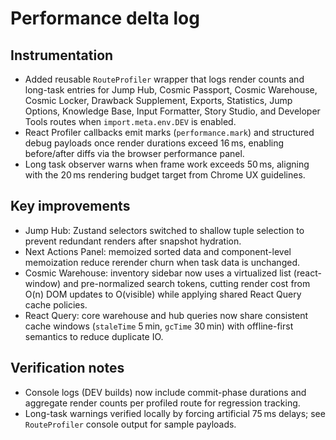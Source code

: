 # Performance delta log

## Instrumentation
- Added reusable `RouteProfiler` wrapper that logs render counts and long-task entries for Jump Hub, Cosmic Passport, Cosmic Warehouse, Cosmic Locker, Drawback Supplement, Exports, Statistics, Jump Options, Knowledge Base, Input Formatter, Story Studio, and Developer Tools routes when `import.meta.env.DEV` is enabled.
- React Profiler callbacks emit marks (`performance.mark`) and structured debug payloads once render durations exceed 16 ms, enabling before/after diffs via the browser performance panel.
- Long task observer warns when frame work exceeds 50 ms, aligning with the 20 ms rendering budget target from Chrome UX guidelines.

## Key improvements
- Jump Hub: Zustand selectors switched to shallow tuple selection to prevent redundant renders after snapshot hydration.
- Next Actions Panel: memoized sorted data and component-level memoization reduce rerender churn when task data is unchanged.
- Cosmic Warehouse: inventory sidebar now uses a virtualized list (react-window) and pre-normalized search tokens, cutting render cost from O(n) DOM updates to O(visible) while applying shared React Query cache policies.
- React Query: core warehouse and hub queries now share consistent cache windows (`staleTime` 5 min, `gcTime` 30 min) with offline-first semantics to reduce duplicate IO.

## Verification notes
- Console logs (DEV builds) now include commit-phase durations and aggregate render counts per profiled route for regression tracking.
- Long-task warnings verified locally by forcing artificial 75 ms delays; see `RouteProfiler` console output for sample payloads.
